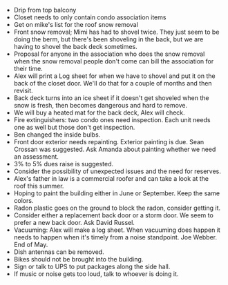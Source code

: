 - Drip from top balcony
- Closet needs to only contain condo association items
- Get on mike's list for the roof snow removal
- Front snow removal; Mimi has had to shovel twice. They just seem to be
  doing the berm, but there's been shoveling in the back, but we are having
  to shovel the back deck sometimes.
- Proposal for anyone in the association who does the snow removal when the
  snow removal people don't come can bill the association for their time.
- Alex will print a Log sheet for when we have to shovel and put it on the back
  of the closet door. We'll do that for a couple of months and then revisit.
- Back deck turns into an ice sheet if it doesn't get shoveled when the snow
  is fresh, then becomes dangerous and hard to remove.
- We will buy a heated mat for the back deck, Alex will check.
- Fire extinguishers: two condo ones need inspection. Each unit needs one as
  well but those don't get inspection.
- Ben changed the inside bulbs.
- Front door exterior needs repainting. Exterior painting is due. Sean Crossan
  was suggested. Ask Amanda about painting whether we need an assessment.
- 3% to 5% dues raise is suggested.
- Consider the possibility of unexpected issues and the need for reserves.
- Alex's father in law is a commercial roofer and can take a look at the
  roof this summer.
- Hoping to paint the building either in June or September. Keep the same colors.
- Radon plastic goes on the ground to block the radon, consider getting it.
- Consider either a replacement back door or a storm door. We seem to prefer
  a new back door. Ask David Russel.
- Vacuuming: Alex will make a log sheet. When vacuuming does happen it needs
  to happen when it's timely from a noise standpoint. Joe Webber. End of May.
- Dish antennas can be removed.
- Bikes should not be brought into the building.
- Sign or talk to UPS to put packages along the side hall.
- If music or noise gets too loud, talk to whoever is doing it.
